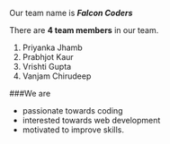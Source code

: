 Our team name is _**Falcon Coders**_

There are **4 team members** in our team.
1. Priyanka Jhamb
2. Prabhjot Kaur
3. Vrishti Gupta
4. Vanjam Chirudeep


###We are 
- passionate towards coding
- interested towards web development
- motivated to improve skills.

